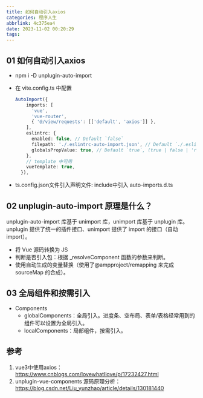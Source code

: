 ```yaml
---
title: 如何自动引入axios
categories: 程序人生
abbrlink: 4c375ea4
date: 2023-11-02 00:20:29
tags:
---
```


## 01 如何自动引入axios

- npm i -D unplugin-auto-import

- 在 vite.config.ts 中配置
  ```ts
  AutoImport({
      imports: [
        'vue',
        'vue-router',
        { '@/view/requests': [['default', 'axios']] },
      ],
      eslintrc: {
        enabled: false, // Default `false`
        filepath: './.eslintrc-auto-import.json', // Default `./.eslintrc-auto-import.json`
        globalsPropValue: true, // Default `true`, (true | false | 'readonly' | 'readable' | 'writable' | 'writeable')
      },
      // template 中可用
      vueTemplate: true,
    }),
  ```
  
  
  
- ts.config.json文件引入声明文件: include中引入 auto-imports.d.ts

## 02 unplugin-auto-import 原理是什么？

unplugin-auto-import 库基于 unimport 库，unimport 库基于 unplugin 库。unplugin 提供了统一的插件接口、unimport 提供了 import 的接口（自动 import）。

- 将 Vue 源码转换为 JS 
- 判断是否引入包：根据 _resolveComponent 函数的参数来判断。
- 使用自动生成的变量替换（使用了@ampproject/remapping 来完成 sourceMap 的合成）。

## 03 全局组件和按需引入

- Components
  - globalComponents：全局引入。进度条、空布局、表单/表格经常用到的组件可以设置为全局引入。
  - localComponents：局部组件，按需引入。

## 参考

1. vue3中使用axios：https://www.cnblogs.com/lovewhatIlove/p/17232427.html
1. unplugin-vue-components 源码原理分析：https://blog.csdn.net/Liu_yunzhao/article/details/130181440